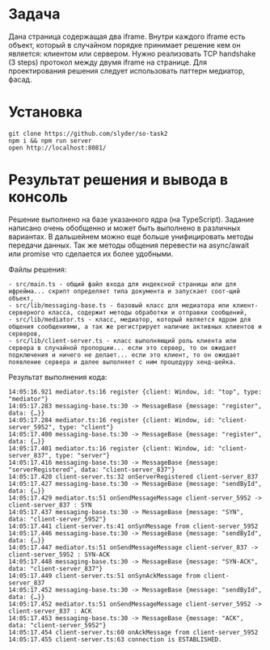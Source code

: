 
# Задача

Дана страница содержащая два iframe. Внутри каждого iframe есть объект, который в случайном порядке принимает решение кем он является: клиентом или сервером. 
Нужно реализовать TCP handshake (3 steps) протокол между двумя iframe на странице. 
Для проектирования решения следует использовать паттерн медиатор, фасад.

# Установка

```$xslt
git clone https://github.com/slyder/so-task2
npm i && npm run server
open http://localhost:8081/
```


# Результат решения и вывода в консоль

Решение выполнено на базе указанного ядра (на TypeScript). 
Задание написано очень обобщенно и может быть выполнено в различных вариантах. 
В дальшейнем можно еще больше унифицировать методы передачи данных. 
Так же методы общения перевести на async/await или promise что сделается их более удобными.


Файлы решения:
```$xslt
- src/main.ts - общий файл входа для индексной страницы или для ифрейма... скрипт определяет типа документа и запускает соот-щий объект,
- src/lib/messaging-base.ts - базовый класс для медиатора или клиент-серверного класса, содержит методы обработки и отправки сообщений,
- src/lib/mediator.ts - класс, медиатор, который является ядром для общения сообщениями, а так же регистрирует наличие активных клиентов и серверов,
- src/lib/client-server.ts - класс выполняющий роль клиента или сервера в случайной пропорции... если это сервер, то он ожидает подключения и ничего не делает... если это клиент, то он ожидает появление сервера и далее выполняет с ним процедуру хенд-шейка.
```


Результат выполнения кода:
```$xslt
14:05:16.921 mediator.ts:16 register {client: Window, id: "top", type: "mediator"}
14:05:17.283 messaging-base.ts:30 -> MessageBase {message: "register", data: {…}}
14:05:17.284 mediator.ts:16 register {client: Window, id: "client-server_5952", type: "client"}
14:05:17.400 messaging-base.ts:30 -> MessageBase {message: "register", data: {…}}
14:05:17.401 mediator.ts:16 register {client: Window, id: "client-server_837", type: "server"}
14:05:17.416 messaging-base.ts:30 -> MessageBase {message: "serverRegistered", data: "client-server_837"}
14:05:17.420 client-server.ts:32 onServerRegistered client-server_837
14:05:17.427 messaging-base.ts:30 -> MessageBase {message: "sendById", data: {…}}
14:05:17.429 mediator.ts:51 onSendMessageMessage client-server_5952 -> client-server_837 : SYN
14:05:17.437 messaging-base.ts:30 -> MessageBase {message: "SYN", data: "client-server_5952"}
14:05:17.441 client-server.ts:41 onSynMessage from client-server_5952
14:05:17.446 messaging-base.ts:30 -> MessageBase {message: "sendById", data: {…}}
14:05:17.447 mediator.ts:51 onSendMessageMessage client-server_837 -> client-server_5952 : SYN-ACK
14:05:17.448 messaging-base.ts:30 -> MessageBase {message: "SYN-ACK", data: "client-server_837"}
14:05:17.449 client-server.ts:51 onSynAckMessage from client-server_837
14:05:17.452 messaging-base.ts:30 -> MessageBase {message: "sendById", data: {…}}
14:05:17.452 mediator.ts:51 onSendMessageMessage client-server_5952 -> client-server_837 : ACK
14:05:17.453 messaging-base.ts:30 -> MessageBase {message: "ACK", data: "client-server_5952"}
14:05:17.454 client-server.ts:60 onAckMessage from client-server_5952
14:05:17.455 client-server.ts:63 connection is ESTABLISHED.
```

